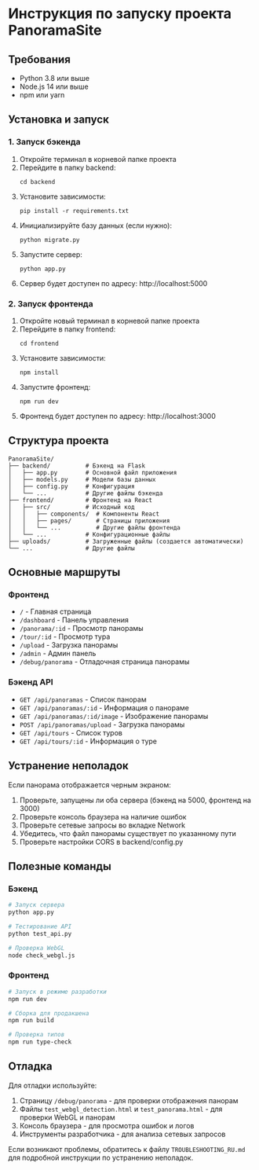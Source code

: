 # Инструкция по запуску проекта PanoramaSite

## Требования

- Python 3.8 или выше
- Node.js 14 или выше
- npm или yarn

## Установка и запуск

### 1. Запуск бэкенда

1. Откройте терминал в корневой папке проекта
2. Перейдите в папку backend:
   ```
   cd backend
   ```
3. Установите зависимости:
   ```
   pip install -r requirements.txt
   ```
4. Инициализируйте базу данных (если нужно):
   ```
   python migrate.py
   ```
5. Запустите сервер:
   ```
   python app.py
   ```
6. Сервер будет доступен по адресу: http://localhost:5000

### 2. Запуск фронтенда

1. Откройте новый терминал в корневой папке проекта
2. Перейдите в папку frontend:
   ```
   cd frontend
   ```
3. Установите зависимости:
   ```
   npm install
   ```
4. Запустите фронтенд:
   ```
   npm run dev
   ```
5. Фронтенд будет доступен по адресу: http://localhost:3000

## Структура проекта

```
PanoramaSite/
├── backend/          # Бэкенд на Flask
│   ├── app.py        # Основной файл приложения
│   ├── models.py     # Модели базы данных
│   ├── config.py     # Конфигурация
│   └── ...           # Другие файлы бэкенда
├── frontend/         # Фронтенд на React
│   ├── src/          # Исходный код
│   │   ├── components/  # Компоненты React
│   │   ├── pages/       # Страницы приложения
│   │   └── ...          # Другие файлы фронтенда
│   └── ...           # Конфигурационные файлы
├── uploads/          # Загруженные файлы (создается автоматически)
└── ...               # Другие файлы
```

## Основные маршруты

### Фронтенд
- `/` - Главная страница
- `/dashboard` - Панель управления
- `/panorama/:id` - Просмотр панорамы
- `/tour/:id` - Просмотр тура
- `/upload` - Загрузка панорамы
- `/admin` - Админ панель
- `/debug/panorama` - Отладочная страница панорамы

### Бэкенд API
- `GET /api/panoramas` - Список панорам
- `GET /api/panoramas/:id` - Информация о панораме
- `GET /api/panoramas/:id/image` - Изображение панорамы
- `POST /api/panoramas/upload` - Загрузка панорамы
- `GET /api/tours` - Список туров
- `GET /api/tours/:id` - Информация о туре

## Устранение неполадок

Если панорама отображается черным экраном:

1. Проверьте, запущены ли оба сервера (бэкенд на 5000, фронтенд на 3000)
2. Проверьте консоль браузера на наличие ошибок
3. Проверьте сетевые запросы во вкладке Network
4. Убедитесь, что файл панорамы существует по указанному пути
5. Проверьте настройки CORS в backend/config.py

## Полезные команды

### Бэкенд
```bash
# Запуск сервера
python app.py

# Тестирование API
python test_api.py

# Проверка WebGL
node check_webgl.js
```

### Фронтенд
```bash
# Запуск в режиме разработки
npm run dev

# Сборка для продакшена
npm run build

# Проверка типов
npm run type-check
```

## Отладка

Для отладки используйте:
1. Страницу `/debug/panorama` - для проверки отображения панорам
2. Файлы `test_webgl_detection.html` и `test_panorama.html` - для проверки WebGL и панорам
3. Консоль браузера - для просмотра ошибок и логов
4. Инструменты разработчика - для анализа сетевых запросов

Если возникают проблемы, обратитесь к файлу `TROUBLESHOOTING_RU.md` для подробной инструкции по устранению неполадок.